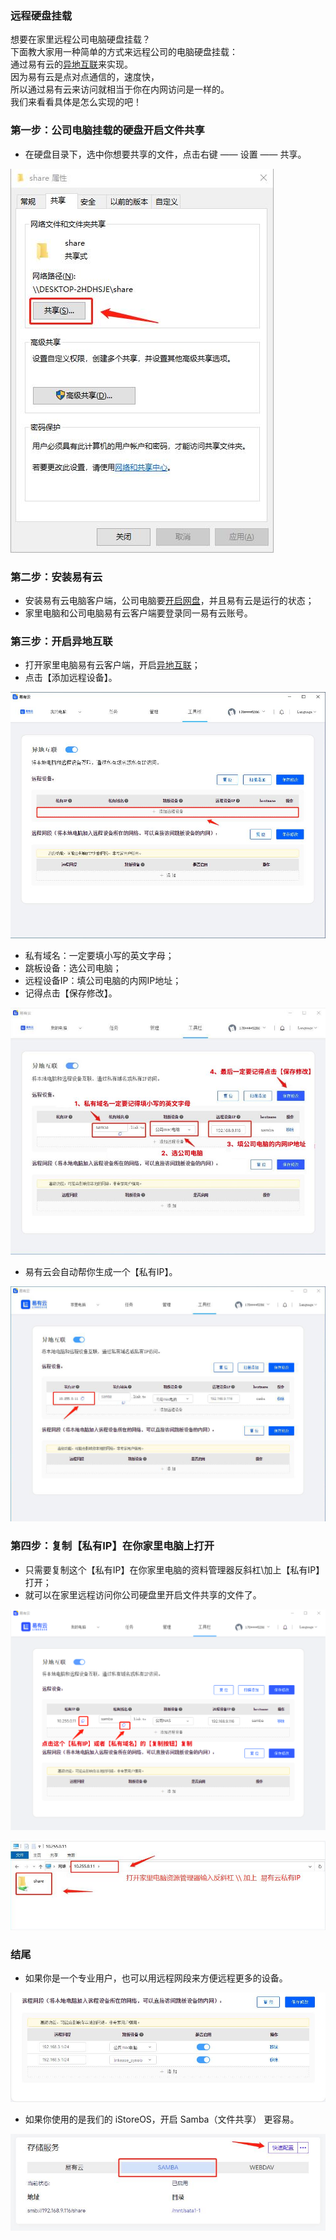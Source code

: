 ### 远程硬盘挂载

想要在家里远程公司电脑硬盘挂载？   
下面教大家用一种简单的方式来远程公司的电脑硬盘挂载：  
通过易有云的[异地互联](/zh/guide/linkease/function/remote_connects.md)来实现。  
因为易有云是点对点通信的，速度快，  
所以通过易有云来访问就相当于你在内网访问是一样的。  
我们来看看具体是怎么实现的吧！  

### 第一步：公司电脑挂载的硬盘开启文件共享
- 在硬盘目录下，选中你想要共享的文件，点击右键 —— 设置 —— 共享。

![image](./image/mount/11.jpg)

### 第二步：安装易有云
-  安装易有云电脑客户端，公司电脑要[开启网盘](/zh/guide/linkease/install/device/windows.md)，并且易有云是运行的状态；
- 家里电脑和公司电脑易有云客户端要登录同一易有云账号。

### 第三步：开启异地互联
- 打开家里电脑易有云客户端，开启[异地互联](/zh/guide/linkease/function/remote_connects.md)；
- 点击【添加远程设备】。

![image](./image/mount/21.jpg)

- 私有域名：一定要填小写的英文字母；
- 跳板设备：选公司电脑；
- 远程设备IP：填公司电脑的内网IP地址；
- 记得点击【保存修改】。

![image](./image/mount/6.jpg)

- 易有云会自动帮你生成一个【私有IP】。

![image](./image/mount/7.jpg)

### 第四步：复制【私有IP】在你家里电脑上打开
- 只需要复制这个【私有IP】在你家里电脑的资料管理器反斜杠\\加上【私有IP】打开；
- 就可以在家里远程访问你公司硬盘里开启文件共享的文件了。

![image](./image/mount/12.jpg)

![image](./image/mount/8.jpg)

### 结尾

- 如果你是一个专业用户，也可以用远程网段来方便远程更多的设备。

![image](./image/mount/9.jpg)

- 如果你使用的是我们的 iStoreOS，开启 Samba（文件共享） 更容易。

![image](./image/mount/10.jpg)

